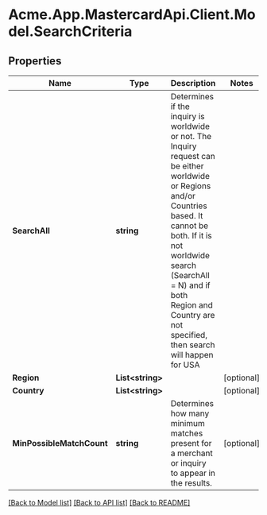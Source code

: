 # Acme.App.MastercardApi.Client.Model.SearchCriteria

## Properties

Name | Type | Description | Notes
------------ | ------------- | ------------- | -------------
**SearchAll** | **string** | Determines if the inquiry is worldwide or not.  The Inquiry request can be either worldwide or Regions and/or Countries based. It cannot be both.  If it is not worldwide search (SearchAll &#x3D; N) and if both  Region and Country are not specified, then search will happen for USA | 
**Region** | **List&lt;string&gt;** |  | [optional] 
**Country** | **List&lt;string&gt;** |  | [optional] 
**MinPossibleMatchCount** | **string** | Determines how many minimum matches present for a merchant or inquiry to appear in the results. | [optional] 

[[Back to Model list]](../README.md#documentation-for-models) [[Back to API list]](../README.md#documentation-for-api-endpoints) [[Back to README]](../README.md)

